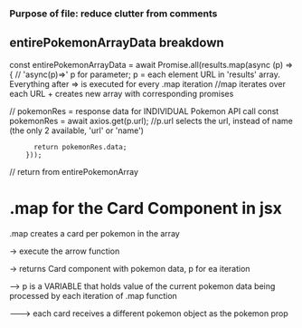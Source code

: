 ### Purpose of file: reduce clutter from comments

## entirePokemonArrayData breakdown
const entirePokemonArrayData = await Promise.all(results.map(async (p) => { 
   // 'async(p)=>' p for parameter; p = each element URL in 'results' array. Everything after => is executed for every .map iteration
   //map iterates over each URL + creates new array with corresponding promises
          
   // pokemonRes = response data for INDIVIDUAL Pokemon API call
    const pokemonRes = await axios.get(p.url); //p.url selects the url, instead of name (the only 2 available, 'url' or 'name')

          return pokemonRes.data;
        })); 
   // return from entirePokemonArray


# .map for the Card Component in jsx
.map creates a card per pokemon in the array 

-> execute the arrow function 

-> returns Card component with pokemon data, p for ea iteration

--> p is a VARIABLE that holds value of the current pokemon data being processed by each iteration of .map function

---> each card receives a different pokemon object as the pokemon prop